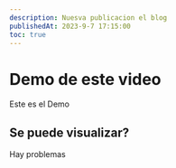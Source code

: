```yaml
---
description: Nuesva publicacion el blog
publishedAt: 2023-9-7 17:15:00
toc: true
---
```


# Demo de este video 

Este es el Demo

## Se puede visualizar?

Hay problemas
